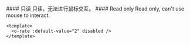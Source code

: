 <cn>
#### 只读
只读，无法进行鼠标交互。
</cn>

<us>
#### Read only
Read only, can't use mouse to interact.
</us>

```vue
<template>
  <o-rate :default-value="2" disabled />
</template>
```
